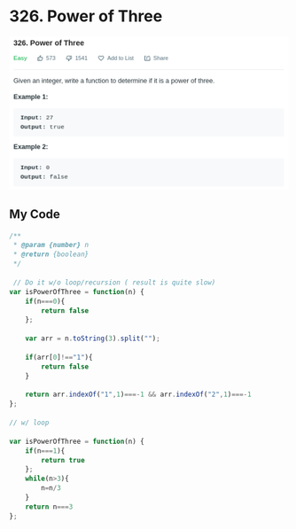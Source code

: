 # 326. Power of Three

![](.gitbook/assets/image%20%2833%29.png)

## My Code

```javascript
/**
 * @param {number} n
 * @return {boolean}
 */
 
 // Do it w/o loop/recursion ( result is quite slow)
var isPowerOfThree = function(n) {
    if(n===0){
        return false
    };
    
    var arr = n.toString(3).split("");
    
    if(arr[0]!=="1"){
        return false
    }

    return arr.indexOf("1",1)===-1 && arr.indexOf("2",1)===-1
};

// w/ loop

var isPowerOfThree = function(n) {
    if(n===1){
        return true
    };
    while(n>3){
        n=n/3
    }
    return n===3
};
```



